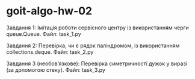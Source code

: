 # goit-algo-hw-02

Завдання 1:
Імітація роботи сервісного центру із використанням черги queue.Queue.
Файл: task_1.py

Завдання 2:
Перевірка, чи є рядок паліндромом, із використанням collections.deque.
Файл: task_2.py

Завдання 3 (необов’язкове):
Перевірка симетричності дужок у виразі (за допомогою стеку).
Файл: task_3.py
